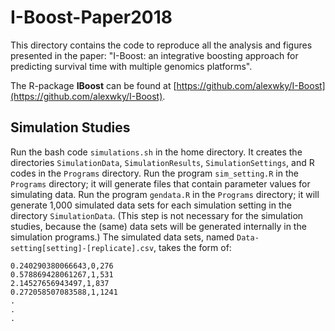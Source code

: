 # I-Boost-Paper2018

This directory contains the code to reproduce all the analysis and figures presented in the paper: "I-Boost: an integrative boosting approach for predicting survival time with multiple genomics platforms".

The R-package **IBoost** can be found at [https://github.com/alexwky/I-Boost](https://github.com/alexwky/I-Boost).

## Simulation Studies

Run the bash code `simulations.sh` in the home directory. It creates the directories `SimulationData`, `SimulationResults`, `SimulationSettings`, and R codes in the `Programs` directory. Run the program `sim_setting.R` in the `Programs` directory; it will generate files that contain parameter values for simulating data. Run the program `gendata.R` in the `Programs` directory; it will generate 1,000 simulated data sets for each simulation setting in the directory `SimulationData`. (This step is not necessary for the simulation studies, because the (same) data sets will be generated internally in the simulation programs.) The simulated data sets, named `Data-setting[setting]-[replicate].csv`, takes the form of:
```
0.240290380066643,0,276
0.578869428061267,1,531
2.14527656943497,1,837
0.272058507083588,1,1241
.
.
.
```
